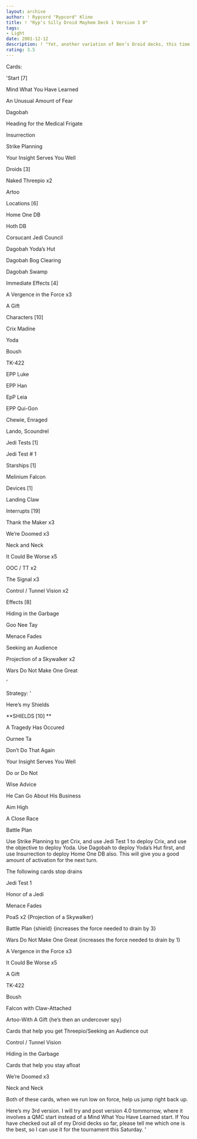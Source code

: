 ```yaml
---
layout: archive
author: ! Rypcord "Rypcord" Kline
title: ! "Ryp’s Silly Droid Mayhem Deck 1 Version 3 0"
tags:
- Light
date: 2001-12-12
description: ! "Yet, another variation of Ben’s Droid decks, this time, Version 3.0"
rating: 3.5
---
```

Cards: 

'Start [7]

Mind What You Have Learned

An Unusual Amount of Fear

Dagobah

Heading for the Medical Frigate

Insurrection

Strike Planning

Your Insight Serves You Well


Droids [3]

Naked Threepio x2

Artoo


Locations [6]

Home One DB

Hoth DB

Corsucant Jedi Council

Dagobah Yoda’s Hut

Dagobah Bog Clearing

Dagobah Swamp


Immediate Effects [4]

A Vergence in the Force x3

A Gift


Characters [10]

Crix Madine

Yoda

Boush

TK-422

EPP Luke

EPP Han

EpP Leia

EPP Qui-Gon

Chewie, Enraged

Lando, Scoundrel


Jedi Tests [1]

Jedi Test # 1


Starships [1]

Melinium Falcon


Devices [1]

Landing Claw


Interrupts [19]

Thank the Maker x3

We’re Doomed x3

Neck and Neck

It Could Be Worse x5

OOC / TT x2

The Signal x3

Control / Tunnel Vision x2


Effects [8]

Hiding in the Garbage

Goo Nee Tay

Menace Fades

Seeking an Audience

Projection of a Skywalker x2

Wars Do Not Make One Great



'

Strategy: '

Here’s my Shields


**SHIELDS [10] **

A Tragedy Has Occured

Ournee Ta

Don’t Do That Again

Your Insight Serves You Well

Do or Do Not

Wise Advice

He Can Go About His Business

Aim High

A Close Race

Battle Plan



Use Strike Planning to get Crix, and use Jedi Test 1 to deploy Crix, and use the objective to deploy Yoda. Use Dagobah to deploy Yoda’s Hut first, and use Insurrection to deploy Home One DB also. This will give you a good amount of activation for the next turn. 


The following cards stop drains

Jedi Test 1

Honor of a Jedi

Menace Fades

PoaS x2 {Projection of a Skywalker}

Battle Plan {shield} {increases the force needed to drain by 3}

Wars Do Not Make One Great {increases the force needed to drain by 1}

A Vergence in the Force x3

It Could Be Worse x5

A Gift

TK-422

Boush

Falcon with Claw-Attached

Artoo-With A Gift {he’s then an undercover spy}



Cards that help you get Threepio/Seeking an Audience out

Control / Tunnel Vision

Hiding in the Garbage


Cards that help you stay afloat

We’re Doomed x3

Neck and Neck


Both of these cards, when we run low on force, help us jump right back up.


Here’s my 3rd version. I will try and post version 4.0 tommorrow, where it involves a QMC start instead of a Mind What You Have Learned start. If You have checked out all of my Droid decks so far, please tell me which one is the best, so I can use it for the tournament this Saturday. '